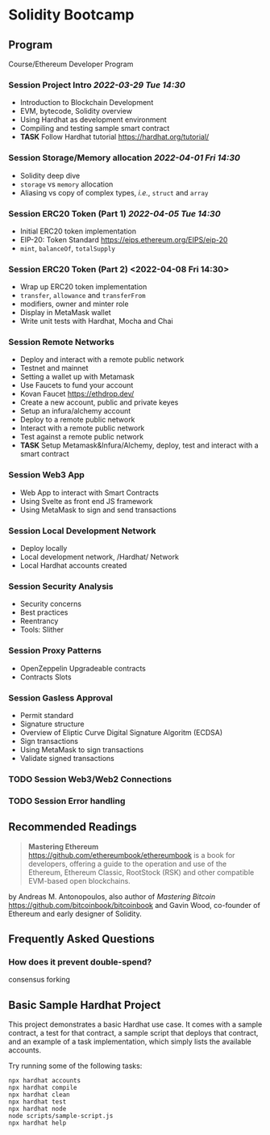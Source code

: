 # Solidity Bootcamp

## Program

Course/Ethereum Developer Program

### Session Project Intro _2022-03-29 Tue 14:30_

- Introduction to Blockchain Development
- EVM, bytecode, Solidity overview
- Using Hardhat as development environment
- Compiling and testing sample smart contract
- **TASK** Follow Hardhat tutorial <https://hardhat.org/tutorial/>

### Session Storage/Memory allocation _2022-04-01 Fri 14:30_

- Solidity deep dive
- `storage` vs `memory` allocation
- Aliasing vs copy of complex types, _i.e._, `struct` and `array`

### Session ERC20 Token (Part 1) _2022-04-05 Tue 14:30_

- Initial ERC20 token implementation
- EIP-20: Token Standard <https://eips.ethereum.org/EIPS/eip-20>
- `mint`, `balanceOf`, `totalSupply`

### Session ERC20 Token (Part 2) <2022-04-08 Fri 14:30>

- Wrap up ERC20 token implementation
- `transfer`, `allowance` and `transferFrom`
- modifiers, owner and minter role
- Display in MetaMask wallet
- Write unit tests with Hardhat, Mocha and Chai

### Session Remote Networks

- Deploy and interact with a remote public network
- Testnet and mainnet
- Setting a wallet up with Metamask
- Use Faucets to fund your account
- Kovan Faucet <https://ethdrop.dev/>
- Create a new account, public and private keyes
- Setup an infura/alchemy account
- Deploy to a remote public network
- Interact with a remote public network
- Test against a remote public network
- **TASK** Setup Metamask&Infura/Alchemy, deploy, test and interact with a smart contract

### Session Web3 App

- Web App to interact with Smart Contracts
- Using Svelte as front end JS framework
- Using MetaMask to sign and send transactions

### Session Local Development Network

- Deploy locally
- Local development network, /Hardhat/ Network
- Local Hardhat accounts created

### Session Security Analysis

- Security concerns
- Best practices
- Reentrancy
- Tools: Slither

### Session Proxy Patterns

- OpenZeppelin Upgradeable contracts
- Contracts Slots

### Session Gasless Approval

- Permit standard
- Signature structure
- Overview of Eliptic Curve Digital Signature Algoritm (ECDSA)
- Sign transactions
- Using MetaMask to sign transactions
- Validate signed transactions

### TODO Session Web3/Web2 Connections

### TODO Session Error handling

## Recommended Readings

> **Mastering Ethereum** <https://github.com/ethereumbook/ethereumbook> is a book for developers, offering a guide to the operation and use of the Ethereum, Ethereum Classic, RootStock (RSK) and other compatible EVM-based open blockchains.

by Andreas M. Antonopoulos, also author of _Mastering Bitcoin_ <https://github.com/bitcoinbook/bitcoinbook> and
Gavin Wood, co-founder of Ethereum and early designer of Solidity.

## Frequently Asked Questions

### How does it prevent double-spend?

consensus forking

## Basic Sample Hardhat Project

This project demonstrates a basic Hardhat use case. It comes with a sample contract, a test for that contract, a sample script that deploys that contract, and an example of a task implementation, which simply lists the available accounts.

Try running some of the following tasks:

```shell
npx hardhat accounts
npx hardhat compile
npx hardhat clean
npx hardhat test
npx hardhat node
node scripts/sample-script.js
npx hardhat help
```
